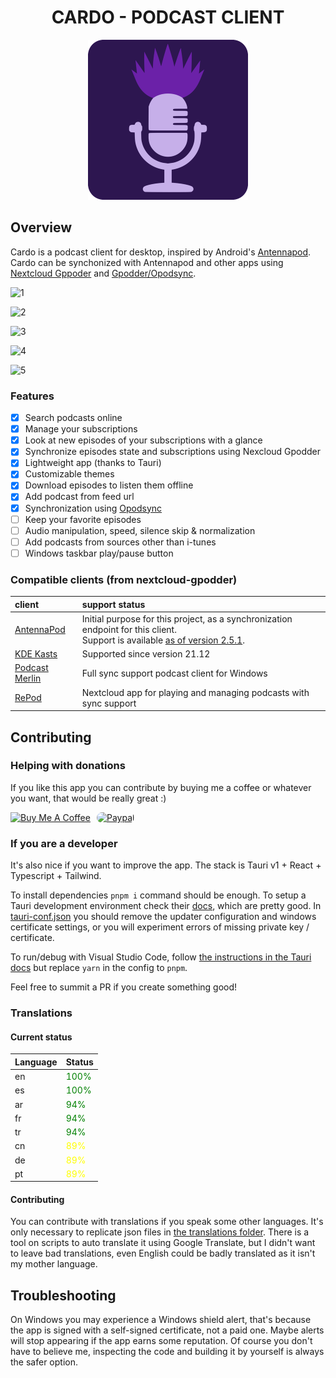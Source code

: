 <h1 align="center">CARDO - PODCAST CLIENT</h1>
<p align="center">
    <a href="https://cardo-podcast.github.io">
        <img src="https://raw.githubusercontent.com/cardo-podcast/cardo/master/src-tauri/icons/icon.png" alt="logo" width="256" height="256" />
    </a>
</p>

## Overview

Cardo is a podcast client for desktop, inspired by Android's [Antennapod](https://antennapod.org/). Cardo can be synchonized with Antennapod and other apps using [Nextcloud Gppoder](https://github.com/thrillfall/nextcloud-gpodder/) and [Gpodder/Opodsync](https://github.com/kd2org/opodsync).

![1](assets/readme/1.png)

![2](assets/readme/2.png)

![3](assets/readme/3.png)

![4](assets/readme/4.png)

![5](assets/readme/5.png)

### Features

- [x] Search podcasts online
- [x] Manage your subscriptions
- [x] Look at new episodes of your subscriptions with a glance
- [x] Synchronize episodes state and subscriptions using Nexcloud Gpodder
- [x] Lightweight app (thanks to Tauri)
- [x] Customizable themes
- [x] Download episodes to listen them offline
- [x] Add podcast from feed url
- [x] Synchronization using [Opodsync](https://github.com/kd2org/opodsync)
- [ ] Keep your favorite episodes
- [ ] Audio manipulation, speed, silence skip & normalization
- [ ] Add podcasts from sources other than i-tunes
- [ ] Windows taskbar play/pause button

### Compatible clients (from nextcloud-gpodder)

| client                                                                                                  | support status                                                                                                                                                                        |
| :------------------------------------------------------------------------------------------------------ | :------------------------------------------------------------------------------------------------------------------------------------------------------------------------------------ |
| [AntennaPod](https://antennapod.org)                                                                    | Initial purpose for this project, as a synchronization endpoint for this client.<br> Support is available [as of version 2.5.1](https://github.com/AntennaPod/AntennaPod/pull/5243/). |
| [KDE Kasts](https://apps.kde.org/de/kasts/)                                                             | Supported since version 21.12                                                                                                                                                         |
| [Podcast Merlin](https://github.com/yoyoooooooooo/Podcast-Merlin--Nextcloud-Gpodder-Client-For-Windows) | Full sync support podcast client for Windows                                                                                                                                          |
| [RePod](https://apps.nextcloud.com/apps/repod)                                                          | Nextcloud app for playing and managing podcasts with sync support                                                                                                                     |

## Contributing

### Helping with donations

If you like this app you can contribute by buying me a coffee or whatever you want, that would be really great :)

<div style="display: inline-flex; gap: 10px; align-items: center">
    <a href="https://www.buymeacoffee.com/n0vella" target="_blank" rel="noopener">
        <img src="https://cdn.buymeacoffee.com/buttons/v2/default-yellow.png" alt="Buy Me A Coffee" style="height: 60px !important;width: 217px !important;"
        >
    </a>
    <a href="https://www.paypal.com/paypalme/adriannovella" target="_blank" rel="noopener">
        <img src="https://www.paypalobjects.com/webstatic/icon/pp196.png" alt="Paypal" width="60" height="60" style="border-radius: 10px" />
    </a>
</div>

### If you are a developer

It's also nice if you want to improve the app. The stack is Tauri v1 + React + Typescript + Tailwind.

To install dependencies `pnpm i` command should be enough. To setup a Tauri development environment check their [docs](https://tauri.app/v1/guides/getting-started/prerequisites), which are pretty good.
In [tauri-conf.json](/src-tauri/tauri.conf.json) you should remove the updater configuration and windows certificate settings, or you will experiment errors of missing private key / certificate.

To run/debug with Visual Studio Code, follow [the instructions in the Tauri docs](https://v1.tauri.app/v1/guides/debugging/vs-code/) but replace `yarn` in the config to `pnpm`.

Feel free to summit a PR if you create something good!

### Translations

#### Current status

<!-- TRANSLATION-TABLE-START -->

<table>
  <thead>
    <tr>
      <th>Language</th>
      <th>Status</th>
    </tr>
  </thead>
  <tbody>
     <tr>
      <td>en</td>
      <td style="color: green;">100%</td>
    </tr>
     <tr>
      <td>es</td>
      <td style="color: green;">100%</td>
    </tr>
     <tr>
      <td>ar</td>
      <td style="color: green;">94%</td>
    </tr>
     <tr>
      <td>fr</td>
      <td style="color: green;">94%</td>
    </tr>
     <tr>
      <td>tr</td>
      <td style="color: green;">94%</td>
    </tr>
     <tr>
      <td>cn</td>
      <td style="color: yellow;">89%</td>
    </tr>
     <tr>
      <td>de</td>
      <td style="color: yellow;">89%</td>
    </tr>
     <tr>
      <td>pt</td>
      <td style="color: yellow;">89%</td>
    </tr>
  </tbody>
</table>

<!-- TRANSLATION-TABLE-END -->

#### Contributing

You can contribute with translations if you speak some other languages.
It's only necessary to replicate json files in [the translations folder](resources/translations). There is a tool on scripts to auto translate it using Google Translate, but I didn't want to leave bad translations, even English could be badly translated as it isn't my mother language.

## Troubleshooting

On Windows you may experience a Windows shield alert, that's because the app is signed with a self-signed certificate, not a paid one. Maybe alerts will stop appearing if the app earns some reputation. Of course you don't have to believe me, inspecting the code and building it by yourself is always the safer option.
